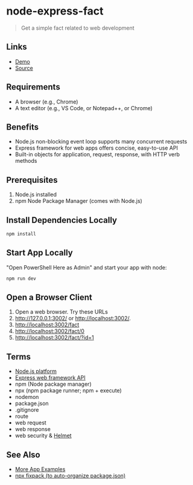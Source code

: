 # node-express-fact

> Get a simple fact related to web development

## Links

- [Demo](https://node-express-fact-563.herokuapp.com/)
- [Source](https://github.com/denisecase/node-express-fact)

## Requirements

- A browser (e.g., Chrome)
- A text editor (e.g., VS Code, or Notepad++, or Chrome)

## Benefits

- Node.js non-blocking event loop supports many concurrent requests
- Express framework for web apps offers concise, easy-to-use API
- Built-in objects for application, request, response, with HTTP verb methods

## Prerequisites

1. Node.js installed
2. npm Node Package Manager (comes with Node.js)

## Install Dependencies Locally

```PowerShell
npm install
```

## Start App Locally

"Open PowerShell Here as Admin" and start your app with node: 

```PowerShell
npm run dev
```

## Open a Browser Client

1. Open a web browser. Try these URLs
1. <http://127.0.0.1:3002/> or <http://localhost:3002/>.
1. <http://localhost:3002/fact>
1. <http://localhost:3002/fact/0>
1. <http://localhost:3002/fact/?id=1>

## Terms

- [Node.js platform](https://nodejs.org/en/)
- [Express web framework API](https://expressjs.com/en/api.html)
- npm (Node package manager)
- npx (npm package runner; npm + execute)
- nodemon
- package.json
- .gitignore
- route
- web request
- web response
- web security & [Helmet](https://helmetjs.github.io/)

## See Also

- [More App Examples](https://profcase.github.io/web-apps-list/)
- [npx fixpack (to auto-organize package.json)](https://www.npmjs.com/package/fixpack)
